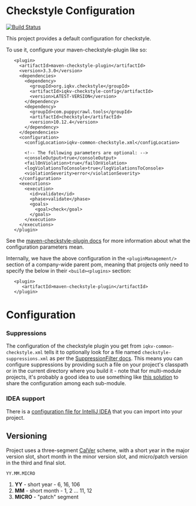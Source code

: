 Checkstyle Configuration
================================

[![Build Status](https://know-how.run/api/badges/IQKV/iqkv-checkstyle-config/status.svg)](https://know-how.run/IQKV/iqkv-checkstyle-config)

This project provides a default configuration for checkstyle.

To use it, configure your maven-checkstyle-plugin like so:

```
   <plugin>
     <artifactId>maven-checkstyle-plugin</artifactId>
     <version>3.3.0</version>
     <dependencies>
       <dependency>
         <groupId>org.iqkv.checkstyle</groupId>
         <artifactId>iqkv-checkstyle-config</artifactId>
         <version>LATEST-VERSION</version>
       </dependency>
       <dependency>
         <groupId>com.puppycrawl.tools</groupId>
         <artifactId>checkstyle</artifactId>
         <version>10.12.4</version>
       </dependency>
     </dependencies>
     <configuration>
       <configLocation>iqkv-common-checkstyle.xml</configLocation>
       
       <!-- The following parameters are optional: -->
       <consoleOutput>true</consoleOutput>
       <failOnViolation>true</failOnViolation>
       <logViolationsToConsole>true</logViolationsToConsole>
       <violationSeverity>error</violationSeverity>
     </configuration>
     <executions>
       <execution>
         <id>validate</id>
         <phase>validate</phase>
         <goals>
           <goal>check</goal>
         </goals>
       </execution>
     </executions>
   </plugin>
```

See the [maven-checkstyle-plugin docs](https://maven.apache.org/plugins/maven-checkstyle-plugin/check-mojo.html)
for more information about what the configuration parameters mean.

Internally, we have the above configuration in the `<pluginManagement/>` section of a company-wide parent pom, meaning
that projects only need to specify the below in their
`<build><plugins>` section:

```
   <plugin>
      <artifactId>maven-checkstyle-plugin</artifactId>
   </plugin>
```

# Configuration

### Suppressions

The configuration of the checkstyle plugin you get from `iqkv-common-checkstyle.xml` tells it to optionally look for a file
named `checkstyle-suppressions.xml` as per the
[SuppressionFilter docs](http://checkstyle.sourceforge.net/config_filters.html#SuppressionFilter). This means you can
configure suppressions by providing such a file on your project's classpath or in the current directory where you build
it - note that for multi-module projects, it's probably a good idea to use something
like [this solution](http://stackoverflow.com/a/19690484/1659929) to share the configuration among each sub-module.

### IDEA support

There is a [configuration file for IntelliJ IDEA](src/main/idea/svc-common-checkstyle-idea.xml) that you can import into your
project.

## Versioning

Project uses a three-segment [CalVer](https://calver.org/) scheme, with a short year in the major version slot, short month in the minor version slot, and micro/patch version in the third
and final slot.

```
YY.MM.MICRO
```

1. **YY** - short year - 6, 16, 106
1. **MM** - short month - 1, 2 ... 11, 12
1. **MICRO** -  "patch" segment
